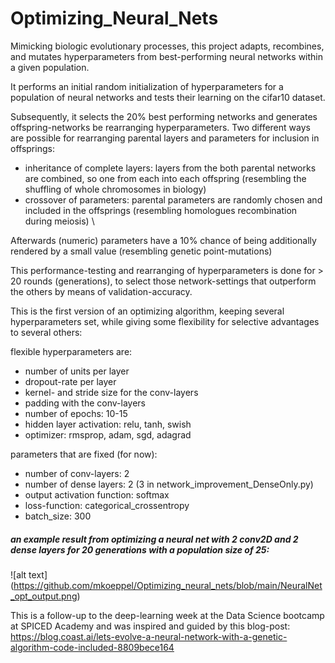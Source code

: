 # Optimizing_Neural_Nets
Mimicking biologic evolutionary processes, this project adapts, recombines, and mutates hyperparameters from best-performing neural networks within a given population.

It performs an initial random initialization of hyperparameters for a population of neural networks and tests their learning on the cifar10 dataset.

Subsequently, it selects the 20% best performing networks and generates offspring-networks be rearranging hyperparameters.
Two different ways are possible for rearranging parental layers and parameters for inclusion in offsprings:
- inheritance of complete layers: layers from the both parental networks are combined, so one from each into each offspring (resembling the shuffling of whole chromosomes in biology)
- crossover of parameters: parental parameters are randomly chosen and included in the offsprings (resembling homologues recombination during meiosis) \

Afterwards (numeric) parameters have a 10% chance of being additionally rendered by a small value (resembling genetic point-mutations)

This performance-testing and rearranging of hyperparameters is done for > 20 rounds (generations), to select those network-settings that outperform the others by means of validation-accuracy.

This is the first version of an optimizing algorithm, keeping several hyperparameters set, while giving some flexibility for selective advantages to several others:

flexible hyperparameters are:
- number of units per layer
- dropout-rate per layer
- kernel- and stride size for the conv-layers
- padding with the conv-layers
- number of epochs: 10-15
- hidden layer activation: relu, tanh, swish
- optimizer: rmsprop, adam, sgd, adagrad

parameters that are fixed (for now):
- number of conv-layers: 2
- number of dense layers: 2 (3 in network_improvement_DenseOnly.py)
- output activation function: softmax
- loss-function: categorical_crossentropy
- batch_size: 300


##### an example result from optimizing a neural net with 2 conv2D and 2 dense layers for 20 generations with a population size of 25:
![alt text] (https://github.com/mkoeppel/Optimizing_neural_nets/blob/main/NeuralNet_opt_output.png)


This is a follow-up to the deep-learning week at the Data Science bootcamp at SPICED Academy and was inspired and guided by this blog-post:
https://blog.coast.ai/lets-evolve-a-neural-network-with-a-genetic-algorithm-code-included-8809bece164




